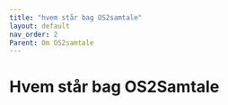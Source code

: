 ```yaml
---
title: "hvem står bag OS2samtale"
layout: default
nav_order: 2
Parent: Om OS2samtale
---
```

# Hvem står bag OS2Samtale